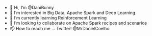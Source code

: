 - 👋 Hi, I’m @DaniBunny
- 👀 I’m interested in Big Data, Apache Spark and Deep Learning
- 🌱 I’m currently learning Reinforcement Learning
- 💞️ I’m looking to collaborate on Apache Spark recipes and scenarios
- 📫 How to reach me ... Twitter! @MrDanielCoelho

<!---
DaniBunny/DaniBunny is a ✨ special ✨ repository because its `README.md` (this file) appears on your GitHub profile.
You can click the Preview link to take a look at your changes.
--->
